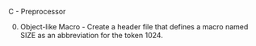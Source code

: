 C - Preprocessor

0. Object-like Macro - Create a header file that defines a macro named SIZE as an abbreviation for the token 1024.

